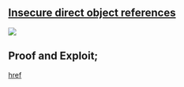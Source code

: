 ## [Insecure direct object references](https://portswigger.net/web-security/access-control/lab-insecure-direct-object-references)

![](https://github.com/nu11secur1ty/PortSwigger-Web-Security-Academy/blob/main/Access-control-vulnerabilities/Insecure-direct-object-references/Docs/Screenshot%202022-05-23%20123239.png)


## Proof and Exploit;
[href]()
